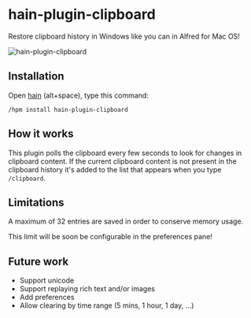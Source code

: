 # hain-plugin-clipboard
Restore clipboard history in Windows like you can in Alfred for Mac OS!

![hain-plugin-clipboard](https://cloud.githubusercontent.com/assets/1255926/14877209/cbc39750-0d4d-11e6-9a36-de50526ba813.png)

## Installation

Open [hain](https://github.com/appetizermonster/hain) (alt+space), type this command: 
```
/hpm install hain-plugin-clipboard
```

## How it works

This plugin polls the clipboard every few seconds to look for changes in clipboard content.
If the current clipboard content is not present in the clipboard history it's added to the list that appears when you type `/clipboard`.

## Limitations

A maximum of 32 entries are saved in order to conserve memory usage.

This limit will be soon be configurable in the preferences pane!

## Future work

- Support unicode
- Support replaying rich text and/or images
- Add preferences
- Allow clearing by time range (5 mins, 1 hour, 1 day, ...)
